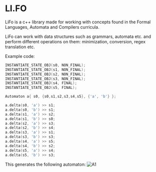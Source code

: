 # LI.FO
LiFo is a c++ library made for working with concepts found in the Formal Languages, Automata and Compilers curricula.

LiFo can work with data structures such as grammars, automata etc. and perform different operations on them: minimization, conversion, regex translation etc.

Example code:
```c++
INSTANTIATE_STATE_OBJ(s0, NON_FINAL);
INSTANTIATE_STATE_OBJ(s1, NON_FINAL);
INSTANTIATE_STATE_OBJ(s2, NON_FINAL);
INSTANTIATE_STATE_OBJ(s3, NON_FINAL);
INSTANTIATE_STATE_OBJ(s4, FINAL);
INSTANTIATE_STATE_OBJ(s5, FINAL);

Automaton a{ s0, {s0,s1,s2,s3,s4,s5}, {'a', 'b'} };

a.delta(s0, 'a') >> s1;
a.delta(s0, 'b') >> s1;
a.delta(s1, 'a') >> s2;
a.delta(s1, 'b') >> s0;
a.delta(s2, 'a') >> s3;
a.delta(s2, 'b') >> s4;
a.delta(s3, 'a') >> s1;
a.delta(s3, 'b') >> s3;
a.delta(s4, 'a') >> s5;
a.delta(s4, 'b') >> s2;
a.delta(s5, 'a') >> s4;
a.delta(s5, 'b') >> s3;
```
This generates the following automaton:
![A1](https://i.imgur.com/kWdTcgO.png "A1")
